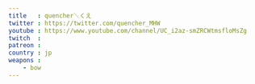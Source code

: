 ```yaml
---
title   : quencher＼くえ
twitter : https://twitter.com/quencher_MHW
youtube : https://www.youtube.com/channel/UC_i2az-smZRCWtmsfloMsZg
twitch  :
patreon :
country : jp
weapons :
    - bow
---
```

